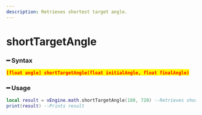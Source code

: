 ```yaml
---
description: Retrieves shortest target angle.
---
```


# shortTargetAngle

### ━ Syntax

<mark style="color:red;">**`[float angle] shortTargetAngle(float initialAngle, float finalAngle)`**</mark>

### ━ Usage

```lua
local result = vEngine.math.shortTargetAngle(160, 720) --Retrieves shortest target rotation angle
print(result) --Prints result
```
